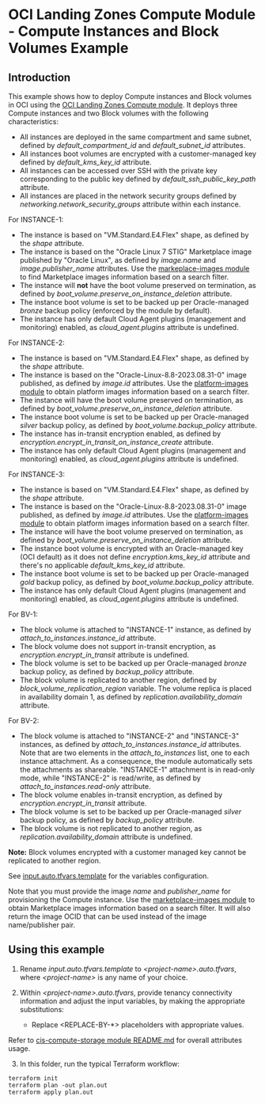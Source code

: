 # OCI Landing Zones Compute Module - Compute Instances and Block Volumes Example

## Introduction
This example shows how to deploy Compute instances and Block volumes in OCI using the [OCI Landing Zones Compute module](../../README.md). It deploys three Compute instances and two Block volumes with the following characteristics:
- All instances are deployed in the same compartment and same subnet, defined by *default_compartment_id* and *default_subnet_id* attributes.
- All instances boot volumes are encrypted with a customer-managed key defined by *default_kms_key_id* attribute.
- All instances can be accessed over SSH with the private key corresponding to the public key defined by *default_ssh_public_key_path* attribute.
- All instances are placed in the network security groups defined by *networking.network_security_groups* attribute within each instance.

For INSTANCE-1:
- The instance is based on "VM.Standard.E4.Flex" shape, as defined by the *shape* attribute.
- The instance is based on the "Oracle Linux 7 STIG" Marketplace image published by "Oracle Linux", as defined by *image.name* and *image.publisher_name* attributes. Use the [markeplace-images module](../../../marketplace-images/) to find Marketplace images information based on a search filter.
- The instance will **not** have the boot volume preserved on termination, as defined by *boot_volume.preserve_on_instance_deletion* attribute.
- The instance boot volume is set to be backed up per Oracle-managed *bronze* backup policy (enforced by the module by default).
- The instance has only default Cloud Agent plugins (management and monitoring) enabled, as *cloud_agent.plugins* attribute is undefined.

For INSTANCE-2:
- The instance is based on "VM.Standard.E4.Flex" shape, as defined by the *shape* attribute.
- The instance is based on the "Oracle-Linux-8.8-2023.08.31-0" image published, as defined by *image.id* attributes. Use the [platform-images module](../../../platform-images/) to obtain platform images information based on a search filter.
- The instance will have the boot volume preserved on termination, as defined by *boot_volume.preserve_on_instance_deletion* attribute.
- The instance boot volume is set to be backed up per Oracle-managed *silver* backup policy, as defined by *boot_volume.backup_policy* attribute.
- The instance has in-transit encryption enabled, as defined by *encryption.encrypt_in_transit_on_instance_create* attribute.
- The instance has only default Cloud Agent plugins (management and monitoring) enabled, as *cloud_agent.plugins* attribute is undefined.

For INSTANCE-3:
- The instance is based on "VM.Standard.E4.Flex" shape, as defined by the *shape* attribute.
- The instance is based on the "Oracle-Linux-8.8-2023.08.31-0" image published, as defined by *image.id* attributes. Use the [platform-images module](../../../platform-images/) to obtain platform images information based on a search filter.
- The instance will have the boot volume preserved on termination, as defined by *boot_volume.preserve_on_instance_deletion* attribute.
- The instance boot volume is encrypted with an Oracle-managed key (OCI default) as it does not define *encryption.kms_key_id* attribute and there's no applicable *default_kms_key_id* attribute.
- The instance boot volume is set to be backed up per Oracle-managed *gold* backup policy, as defined by *boot_volume.backup_policy* attribute.
- The instance has only default Cloud Agent plugins (management and monitoring) enabled, as *cloud_agent.plugins* attribute is undefined.

For BV-1:
- The block volume is attached to "INSTANCE-1" instance, as defined by *attach_to_instances.instance_id* attribute.
- The block volume does not support in-transit encryption, as *encryption.encrypt_in_transit* attribute is undefined.
- The block volume is set to be backed up per Oracle-managed *bronze* backup policy, as defined by *backup_policy* attribute.
- The block volume is replicated to another region, defined by *block_volume_replication_region* variable. The volume replica is placed in availability domain 1, as defined by *replication.availability_domain* attribute.

For BV-2:
- The block volume is attached to "INSTANCE-2" and "INSTANCE-3" instances, as defined by *attach_to_instances.instance_id* attributes. Note that are two elements in the *attach_to_instances* list, one to each instance attachment. As a consequence, the module automatically sets the attachments as shareable. "INSTANCE-1" attachment is in read-only mode, while "INSTANCE-2" is read/write, as defined by *attach_to_instances.read-only* attribute.
- The block volume enables in-transit encryption, as defined by *encryption.encrypt_in_transit* attribute.
- The block volume is set to be backed up per Oracle-managed *silver* backup policy, as defined by *backup_policy* attribute.
- The block volume is not replicated to another region, as *replication.availability_domain* attribute is undefined.

**Note:** Block volumes encrypted with a customer managed key cannot be replicated to another region.

See [input.auto.tfvars.template](./input.auto.tfvars.template) for the variables configuration.

Note that you must provide the image *name* and *publisher_name* for provisioning the Compute instance. Use the [marketplace-images module](../../../marketplace-images/) to obtain Marketplace images information based on a search filter. It will also return the image OCID that can be used instead of the image name/publisher pair.

## Using this example
1. Rename *input.auto.tfvars.template* to *\<project-name\>.auto.tfvars*, where *\<project-name\>* is any name of your choice.

2. Within *\<project-name\>.auto.tfvars*, provide tenancy connectivity information and adjust the input variables, by making the appropriate substitutions:
   - Replace \<REPLACE-BY-\*\> placeholders with appropriate values. 
   
Refer to [cis-compute-storage module README.md](../../README.md) for overall attributes usage.

3. In this folder, run the typical Terraform workflow:
```
terraform init
terraform plan -out plan.out
terraform apply plan.out
```